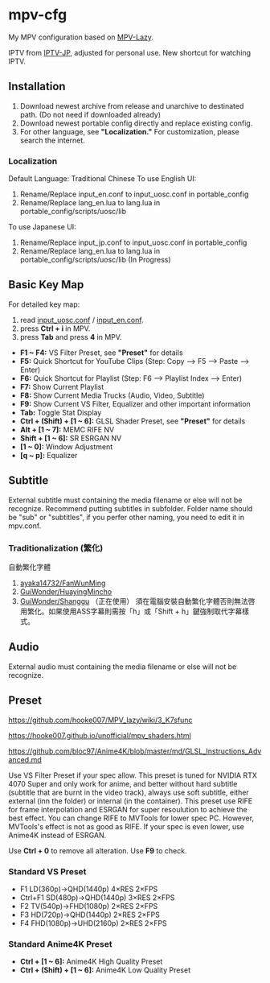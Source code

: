 # mpv-cfg
My MPV configuration based on [MPV-Lazy](https://github.com/hooke007/MPV_lazy).

IPTV from [IPTV-JP](https://github.com/luongz/iptv-jp/blob/main/jp.m3u), adjusted for personal use.
New shortcut for watching IPTV.

## Installation 
1. Download newest archive from release and unarchive to destinated path. (Do not need if downloaded already)
2. Download newest portable config directly and replace existing config.
3. For other language, see **"Localization."** For customization, please search the internet.

### Localization
Default Language: Traditional Chinese
To use English UI:
1. Rename/Replace input_en.conf to input_uosc.conf in portable_config
2. Rename/Replace lang_en.lua to lang.lua in portable_config/scripts/uosc/lib

To use Japanese UI:
1. Rename/Replace input_jp.conf to input_uosc.conf in portable_config
2. Rename/Replace lang_en.lua to lang.lua in portable_config/scripts/uosc/lib (In Progress)

## Basic Key Map
For detailed key map:
1. read [input_uosc.conf](https://github.com/HoengSaan/mpv-cfg/blob/main/portable_config/input_uosc.conf) / [input_en.conf](https://github.com/HoengSaan/mpv-cfg/blob/main/portable_config/input_en.conf).
2. press **Ctrl + i** in MPV.
3. press **Tab** and press **4** in MPV.

- **F1 ~ F4:** VS Filter Preset, see **"Preset"** for details
- **F5:** Quick Shortcut for YouTube Clips (Step: Copy --> F5 --> Paste --> Enter)
- **F6:** Quick Shortcut for Playlist (Step: F6 --> Playlist Index --> Enter)
- **F7:** Show Current Playlist
- **F8:** Show Current Media Trucks (Audio, Video, Subtitle)
- **F9:** Show Current VS Filter, Equalizer and other important information
- **Tab:** Toggle Stat Display
- **Ctrl + (Shift) + [1 ~ 6]:** GLSL Shader Preset, see **"Preset"** for details
- **Alt + [1 ~ 7]:** MEMC RIFE NV
- **Shift + [1 ~ 6]:** SR ESRGAN NV
- **[1 ~ 0]:** Window Adjustment
- **[q ~ p]:** Equalizer

## Subtitle
External subtitle must containing the media filename or else will not be recognize.
Recommend putting subtitles in subfolder. Folder name should be "sub" or "subtitles", if you perfer other naming, you need to edit it in mpv.conf.

### Traditionalization (繁化)
自動繁化字體
1. [ayaka14732/FanWunMing](https://github.com/ayaka14732/FanWunMing)
2. [GuiWonder/HuayingMincho](https://github.com/GuiWonder/HuayingMincho)
3. [GuiWonder/Shanggu](https://github.com/GuiWonder/Shanggu) （正在使用）
須在電腦安裝自動繁化字體否則無法啓用繁化。如果使用ASS字幕則需按「h」或「Shift + h」鍵強制取代字幕樣式。

## Audio
External audio must containing the media filename or else will not be recognize.

## Preset
https://github.com/hooke007/MPV_lazy/wiki/3_K7sfunc

https://hooke007.github.io/unofficial/mpv_shaders.html

https://github.com/bloc97/Anime4K/blob/master/md/GLSL_Instructions_Advanced.md

Use VS Filter Preset if your spec allow.
This preset is tuned for NVIDIA RTX 4070 Super and only work for anime, and better without hard subtitle (subtitle that are burnt in the video track), always use soft subtitle, either external (inn the folder) or internal (in the container).
This preset use RIFE for frame interpolation and ESRGAN for super resoulution to achieve the best effect.
You can change RIFE to MVTools for lower spec PC. However, MVTools's effect is not as good as RIFE.
If your spec is even lower, use Anime4K instead of ESRGAN.

Use **Ctrl + 0** to remove all alteration.
Use **F9** to check.

### Standard VS Preset
- F1 LD(360p)→QHD(1440p) 4×RES 2×FPS
- Ctrl+F1 SD(480p)→QHD(1440p) 3×RES 2×FPS
- F2 TV(540p)→FHD(1080p) 2×RES 2×FPS
- F3 HD(720p)→QHD(1440p) 2×RES 2×FPS
- F4 FHD(1080p)→UHD(2160p) 2×RES 2×FPS

### Standard Anime4K Preset
- **Ctrl + [1 ~ 6]:** Anime4K High Quality Preset
- **Ctrl + (Shift) + [1 ~ 6]:** Anime4K Low Quality Preset
